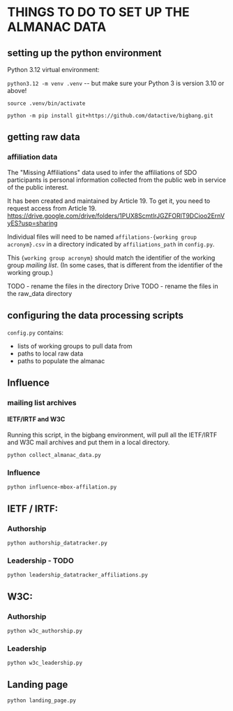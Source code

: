 # THINGS TO DO TO SET UP THE ALMANAC DATA

## setting up the python environment

Python 3.12 virtual environment:

`python3.12 -m venv .venv` -- but make sure your Python 3 is version 3.10 or above!

`source .venv/bin/activate`

`python -m pip install git+https://github.com/datactive/bigbang.git`

## getting raw data

### affiliation data

The "Missing Affiliations" data used to infer the affiliations of SDO participants
is personal information collected from the public web in service of the public interest.

It has been created and maintained by Article 19.
To get it, you need to request access from Article 19.
https://drive.google.com/drive/folders/1PUX8ScmtlrJGZFORlT9DCioo2ErnVyES?usp=sharing

Individual files will need to be named `affilations-{working group acronym}.csv`
in a directory indicated by `affiliations_path` in `config.py`.

This `{working group acronym}` should match the identifier of the working group _mailing list_.
(In some cases, that is different from the identifier of the working group.)

TODO - rename the files in the directory Drive
TODO - rename the files in the raw_data directory

## configuring the data processing scripts

`config.py` contains:
 - lists of working groups to pull data from
 - paths to local raw data
 - paths to populate the almanac

## Influence

### mailing list archives

#### IETF/IRTF and W3C

Running this script, in the bigbang environment, will pull all the IETF/IRTF and W3C mail archives and put them in a local directory.

`python collect_almanac_data.py`


### Influence

`python influence-mbox-affilation.py`


## IETF / IRTF:

### Authorship

`python authorship_datatracker.py`

### Leadership - TODO 

`python leadership_datatracker_affiliations.py`


## W3C:

### Authorship

`python w3c_authorship.py`

### Leadership

`python w3c_leadership.py`

## Landing page

`python landing_page.py`